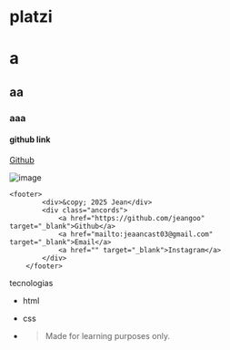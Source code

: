 # platzi

# a

## aa

### aaa

#### github link

[Github](https://github.com/jeangoo/platzi#)

![image](https://lf-cdn.trae.ai/obj/trae-ai-us/og.jpeg)

```
<footer>
        <div>&copy; 2025 Jean</div>
        <div class="ancords">
            <a href="https://github.com/jeangoo" target="_blank">Github</a>
            <a href="mailto:jeaancast03@gmail.com" target="_blank">Email</a>
            <a href="" target="_blank">Instagram</a>
        </div>
    </footer>
```

tecnologias

- html
- css

- > Made for learning purposes only.
